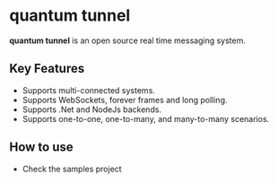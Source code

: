 # quantum tunnel
**quantum tunnel** is an open source real time messaging system.

## Key Features
* Supports multi-connected systems.
* Supports WebSockets, forever frames and long polling.
* Supports .Net and NodeJs backends.
* Supports one-to-one, one-to-many, and many-to-many scenarios.

## How to use
* Check the samples project
